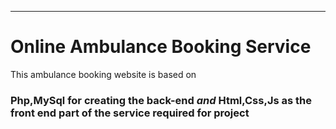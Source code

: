 ___________________________________________________________________________

# Online Ambulance Booking Service

This ambulance booking website is based on 
### Php,MySql for creating the back-end *and* Html,Css,Js as the front end part of the service required for project



